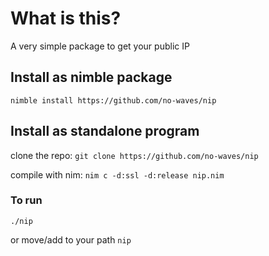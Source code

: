 # What is this?
A very simple package to get your public IP

## Install as nimble package
`nimble install https://github.com/no-waves/nip`

## Install as standalone program
clone the repo:
`git clone https://github.com/no-waves/nip`

compile with nim:
`nim c -d:ssl -d:release nip.nim`

### To run
`./nip`

or move/add to your path
`nip`